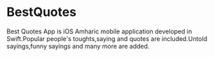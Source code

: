 # BestQuotes
Best Quotes App is iOS Amharic mobile application developed in Swift.Popular people's toughts,saying and quotes are included.Untold sayings,funny sayings and many more are added.
